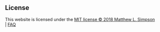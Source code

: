 ## License

This website is licensed under the [MIT license © 2018 Matthew L.
Simpson](/LICENSE) | [FAQ](/FAQ)
